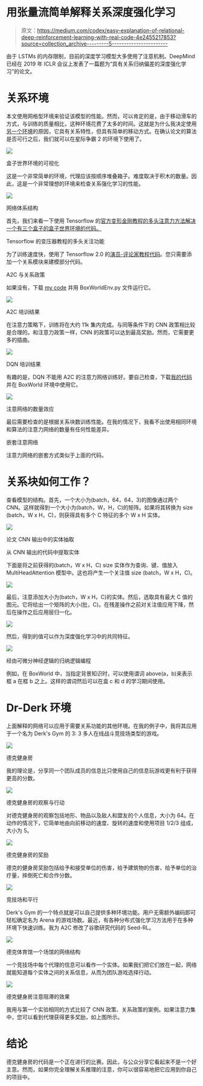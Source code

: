 # 用张量流简单解释关系深度强化学习

> 原文：<https://medium.com/codex/easy-explanation-of-relational-deep-reinforcement-learning-with-real-code-4e2455217853?source=collection_archive---------5----------------------->

由于 LSTMs 的内存限制，目前的深度学习模型大多使用了注意机制。DeepMind 已经在 2019 年 ICLR 会议上发表了一篇题为“具有关系归纳偏差的深度强化学习”的论文。

# 关系环境

本文使用网格型环境来验证该模型的性能。然而，可以肯定的是，由于移动滑车的方式，与训练的质量相比，这种环境花费了太多的时间。这就是为什么我决定使用[另一个环境](https://drive.google.com/file/d/1mfZ1O0DKWPlBQYl6UNQUL0IMgfJ4_FyX/view?usp=sharing)的原因，它具有关系特性，但具有简单的移动方式。在确认论文的算法是否可行之后，我们就可以在星际争霸 2 的环境下使用了。

![](img/b8799989b91cdfc5bd80f4c5c344b2a7.png)

盒子世界环境的可视化

这是一个非常简单的环境，代理应该按顺序堆叠箱子。难度取决于积木的数量。因此，这是一个非常理想的环境来检查关系强化学习的性能。

![](img/902f157b0282c7be98dcd8b14517d7d0.png)

网络体系结构

首先，我们来看一下使用 Tensorflow 的[官方变形金刚教程的多头注意力方法解决一个有三个盒子的盒子世界环境的代码。](https://www.tensorflow.org/text/tutorials/transformer)

Tensorflow 的变压器教程的多头关注功能

为了训练速度快，使用了 Tensorflow 2.0 的[演员-评论家教程代码](https://www.tensorflow.org/tutorials/reinforcement_learning/actor_critic)。您只需要添加一个关系模块来建模部分代码。

A2C 与关系政策

如果没有，下载 [my code](https://drive.google.com/file/d/1QLttW9Za_Tzk0P50q25Wx6xzZiEieecT/view?usp=sharing) 并用 BoxWorldEnv.py 文件运行它。

![](img/c7ccd8ebe3d5ed1bb225e1f17b2ed182.png)

A2C 培训结果

在注意力策略下，训练将在大约 11k 集内完成。与同等条件下的 CNN 政策相比较是合理的。和注意力政策一样，CNN 的政策可以达到最高奖励。然而，它需要更多的插曲。

![](img/06019896786592207dc995ce3cbacb08.png)

DQN 培训结果

有趣的是，DQN 不能用 A2C 的注意力网络训练好。要自己检查，下载[我的代码](https://drive.google.com/file/d/19dz18dZ9wzS7g2U47K9HRc_gjELBzXwl/view?usp=sharing)并在 BoxWorld 环境中使用它。

![](img/2d14061b2e5faf34e81168131863d620.png)

注意网络的数量效应

最后需要检查的是根据关系块数训练性能。在我的情况下，我看不出使用相同环境和算法的注意力网络的数量有任何性能差异。

嵌套注意网络

注意力网络的嵌套方式类似于上面的代码。

# 关系块如何工作？

查看模型的结构。首先，一个大小为(batch，64，64，3)的图像通过两个 CNN。这样就得到一个大小为(batch，W，H，C)的矩阵。如果将其转换为 size (batch，W x H，C)，则获得具有多个 C 特征的多个 W x H 实体。

![](img/06e04fdf5708f168667396cfbd16cc93.png)

论文 CNN 输出中的实体抽取

从 CNN 输出的代码中提取实体

下面是将之前获得的(batch，W x H，C) size 实体作为查询、键、值放入 MultiHeadAttention 模型中。这也将产生一个关注值 size (batch，W x H，C)。

![](img/6c5c88e3611de8e6ba51f5ea13dad89d.png)

最后，注意添加大小为(batch，W x H，C)的实体。然后，选取具有最大 C 值的图元。它将给出一个矩阵的大小(批，C)。在残差操作之前对关注值应用下降，然后在操作之后应用层归一化。

![](img/41ee0b3a211a8392ea69c440dff91055.png)

然后，得到的值可以作为深度强化学习中的共同特征。

![](img/ccaacc4e80846f5767b60a7eb2e704bd.png)

经由可微分神经逻辑的归纳逻辑编程

例如，在 BoxWorld 中，当指定背景知识时，可以使用谓词 above(a，b)来表示框 a 在框 b 之上。这样的谓词然后可以在盒 c 和 d 的学习期间使用。

# Dr-Derk 环境

上面解释的网络可以应用于需要关系功能的其他环境。在我的例子中，我将其应用于一个名为 Derk's Gym 的 3: 3 多人在线战斗竞技场类型的游戏。

![](img/e4ae210183676b48ff154be79afde16c.png)

德克健身房

我的理论是，分享同一个团队成员的信息比只使用自己的信息玩游戏更有利于获得更高的分数。

![](img/cb59619272d0facc5c18ed8ef1916689.png)

德克健身房的观察与行动

对德克健身房的观察包括地形、物品以及敌人和盟友的个人信息，大小为 64。在动作的情况下，它简单地由向前移动的速度、旋转的速度和使用项目 1/2/3 组成，大小为 5。

![](img/76a2cb08e003d91aea44ed50cf7dcae3.png)

德克健身房的奖励

德克的健身房奖励包括给予和接受单位的伤害，给予建筑物的伤害，给予单位的治疗量，摔倒死亡和合作分数。

![](img/b267bb024513b9203c22b6478d9256ac.png)

竞技场和平行

Derk's Gym 的一个特点就是可以自己提供多种环境功能。用户无需额外编码即可轻松确定名为 Arena 的游戏场数。最近，有各种分布式强化学习方法用于在多种环境下快速训练。我为 A2C 修改了谷歌研究代码的 Seed-RL。

![](img/5b18af30d8c8c787e41bda58670c02cd.png)

德克体育馆一个场馆的网络结构

一个竞技场中每个代理的信息可以看作一个实体。如果我们把它们放在一起，网络就能知道每个实体之间的关系信息，从而为团队游戏选择行动。

![](img/01e27e453049d4f078e5cf52f650a1f5.png)

德克健身房注意阻滞的效果

我用与第一个实验相同的方式比较了 CNN 政策、关系政策的案例。如果注意力集中，您可以看到代理获得更多奖励，如上图所示。

# 结论

德克健身房的代码是一个正在进行的比赛。因此，与公众分享它看起来不是一个好主意。然而，如果你完全理解关系推理的注意，你可以很容易地把它应用到你自己的项目中。